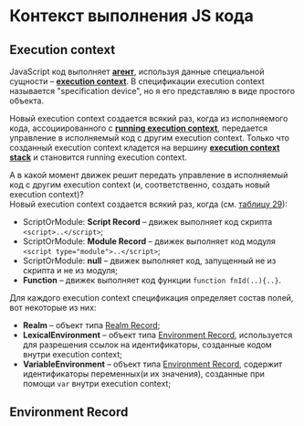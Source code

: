 # Контекст выполнения JS кода

## Execution context

JavaScript код выполняет [**агент**](https://tinyurl.com/2p8ptahb), используя данные специальной сущности – [**execution context**](https://tinyurl.com/se74cyxu). В спецификации execution context называется "specification device", но я его представляю в виде простого объекта.

Новый execution context создается всякий раз, когда из исполняемого кода, ассоциированного с [**running execution context**](https://tinyurl.com/4fb79dy8), передается управление в исполняемый код с другим execution context. Только что созданный execution context кладется на вершину [**execution context stack**](https://tinyurl.com/2p8hxsdn) и становится running execution context.

А в какой момент движек решит передать управление в исполняемый код с другим execution context (и, соответственно, создать новый execution context)?  
Новый execution context создается всякий раз, когда (см. [таблицу 29](https://tinyurl.com/2p96vb7a)):

- ScriptOrModule: **Script Record** – движек выполняет код скрипта `<script>..</script>`;
- ScriptOrModule: **Module Record** – движек выполняет код модуля `<script type="module">..</script>`;
- ScriptOrModule: **null** – движек выполняет код, запущенный не из скрипта и не из модуля;
- **Function** – движек выполняет код функции `function fnId(..){..}`.

Для каждого execution context спецификация определяет состав полей, вот некоторые из них:

- **Realm** – объект типа [Realm Record](https://tinyurl.com/2p9ynr9p);
- **LexicalEnvironment** – объект типа [Environment Record](https://tinyurl.com/ycncua2r), используется для разрешения ссылок на идентификаторы, созданные кодом внутри execution context;
- **VariableEnvironment** – объект типа [Environment Record](https://tinyurl.com/ycncua2r), содержит идентификаторы переменных(и их значения), созданные при помощи `var` внутри execution context;

## Environment Record
